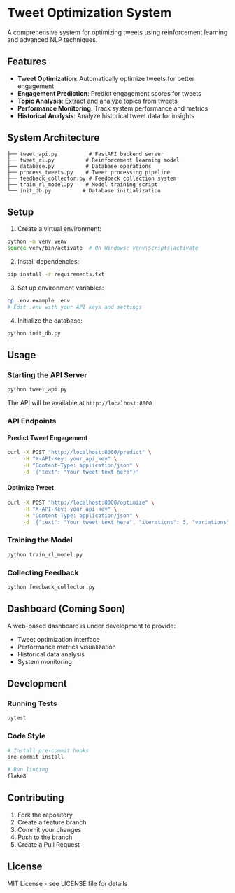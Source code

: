 # Tweet Optimization System

A comprehensive system for optimizing tweets using reinforcement learning and advanced NLP techniques.

## Features

- **Tweet Optimization**: Automatically optimize tweets for better engagement
- **Engagement Prediction**: Predict engagement scores for tweets
- **Topic Analysis**: Extract and analyze topics from tweets
- **Performance Monitoring**: Track system performance and metrics
- **Historical Analysis**: Analyze historical tweet data for insights

## System Architecture

```
├── tweet_api.py          # FastAPI backend server
├── tweet_rl.py          # Reinforcement learning model
├── database.py          # Database operations
├── process_tweets.py    # Tweet processing pipeline
├── feedback_collector.py # Feedback collection system
├── train_rl_model.py    # Model training script
└── init_db.py          # Database initialization
```

## Setup

1. Create a virtual environment:
```bash
python -m venv venv
source venv/bin/activate  # On Windows: venv\Scripts\activate
```

2. Install dependencies:
```bash
pip install -r requirements.txt
```

3. Set up environment variables:
```bash
cp .env.example .env
# Edit .env with your API keys and settings
```

4. Initialize the database:
```bash
python init_db.py
```

## Usage

### Starting the API Server

```bash
python tweet_api.py
```

The API will be available at `http://localhost:8000`

### API Endpoints

#### Predict Tweet Engagement
```bash
curl -X POST "http://localhost:8000/predict" \
     -H "X-API-Key: your_api_key" \
     -H "Content-Type: application/json" \
     -d '{"text": "Your tweet text here"}'
```

#### Optimize Tweet
```bash
curl -X POST "http://localhost:8000/optimize" \
     -H "X-API-Key: your_api_key" \
     -H "Content-Type: application/json" \
     -d '{"text": "Your tweet text here", "iterations": 3, "variations": 5}'
```

### Training the Model

```bash
python train_rl_model.py
```

### Collecting Feedback

```bash
python feedback_collector.py
```

## Dashboard (Coming Soon)

A web-based dashboard is under development to provide:
- Tweet optimization interface
- Performance metrics visualization
- Historical data analysis
- System monitoring

## Development

### Running Tests
```bash
pytest
```

### Code Style
```bash
# Install pre-commit hooks
pre-commit install

# Run linting
flake8
```

## Contributing

1. Fork the repository
2. Create a feature branch
3. Commit your changes
4. Push to the branch
5. Create a Pull Request

## License

MIT License - see LICENSE file for details

